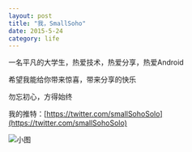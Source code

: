 ```yaml
---
layout: post
title: "我，SmallSoho"
date: 2015-5-24
category: life
---
```



一名平凡的大学生，热爱技术，热爱分享，热爱Android

希望我能给你带来惊喜，带来分享的快乐

勿忘初心，方得始终

我的推特：[https://twitter.com/smallSohoSolo](https://twitter.com/smallSohoSolo)

![小图](/img/keyboard.png)